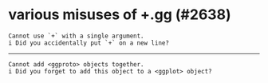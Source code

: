 # various misuses of +.gg (#2638)

    Cannot use `+` with a single argument.
    i Did you accidentally put `+` on a new line?

---

    Cannot add <ggproto> objects together.
    i Did you forget to add this object to a <ggplot> object?

